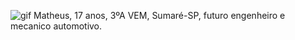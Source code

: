 ![gif](https://media1.tenor.com/m/I-u1rgO3OB4AAAAC/dancing-luci.gif)
Matheus, 17 anos, 3ºA VEM, Sumaré-SP,
futuro engenheiro e mecanico automotivo.

